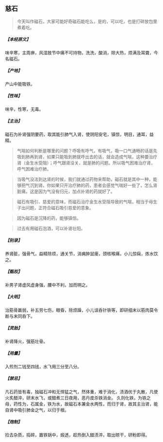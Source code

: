 ## 慈石

> 今天叫作磁石，大家可能好奇磁石能吃么，是的，可以吃，也是打碎放包里煮着吃。

##### 【本经原文】
味辛寒，主周痹，风湿肢节中痛不可持物，洗洗，酸消，除大热，烦满及耳聋，今名磁石。
##### 【产地】
产山中能吸铁。
##### 【性味】
味辛，性寒，无毒。
##### 【主治】
磁石为补肾强阴要药，取其能引肺气入肾，使阴阳安宅，镇惊，明目，通耳，益精。

> 气喘如何判断是哪里的问题？呼吸有呼气，有吸气，吸一口气通畅的话是先吸到肺再到肾，如果只能吸到肺就呼出去的话，就会造成气喘，这种要治疗肾（金生水受阻）；呼气跟肾没关，就是肺的问题。所以吸气困难治疗肾，呼气困难治疗肺。‍‍‍

> 当吸气没法到达肾的时候，我们就通过药物来帮助，磁石就是其中一种，能够把气沉到肾。你如果只开治疗肺的药，患者会感觉气喘好一些了，怎么肾脏痛，这是因为气没有归元，加点补肾的药就好了。

> 磁石有吸引、慈爱的意味，而磁石治疗金生水受阻导致的气喘，相当于母生子出问题，正符合磁石吸引慈爱的意象。‍‍‍‍‍‍‍‍‍

> 因为磁石是沉降的药，能够镇惊。

> 过去有用磁石泡酒，可以补肾壮阳。

##### 【别录】
养肾脏，强骨气，益精除烦，通关节，消痈肿鼠瘘，颈核喉痛，小儿惊痫，炼水饮之。
##### 【甄权】
补男子肾虚风虚身强，腰中不利，加而明之。
##### 【大明】
治筋骨羸弱，补五劳七伤，眼昏，除烦躁，小儿误呑针铁等，即研细末以筋肉莫令断与末同呑下。
##### 【灵胎】
补肾降火，强筋壮骨。
##### 【用量】
入煎剂二钱至四钱，水飞用三分至八分。
##### 【禁忌】
凡石药皆有毒，独磁石冲和无悍猛之气，然体重，难于消化，渍酒优于丸散，凡使火炙醋淬，研末水飞，或醋煮三日夜用，恶丹皮杀铁消金。
久则化铁，为铁之母，药性为，石属金，铁为水，故磁石本兼金水两性，而归于肾，故其主治肾，能自肾中吸引肺金之气，以归于根。
##### 【炮制】
捡去杂质，捣碎，置铁锅中，煅透，趁热倒入醋渍淬，取出晾干，研粉即得。